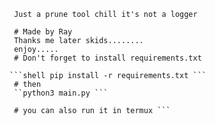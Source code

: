 ```Do this : # Trap 
 Just a prune tool chill it's not a logger  
  
 # Made by Ray 
 Thanks me later skids........ 
 enjoy..... 
 # Don't forget to install requirements.txt
  
```shell pip install -r requirements.txt ```
 # then 
 ``python3 main.py ```
  
 # you can also run it in termux ```